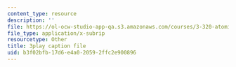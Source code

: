 ```yaml
---
content_type: resource
description: ''
file: https://ol-ocw-studio-app-qa.s3.amazonaws.com/courses/3-320-atomistic-computer-modeling-of-materials-sma-5107-spring-2005/b3f02bfb17d6e4a020592ffc2e900896_WAc7fQ1qzAc.srt
file_type: application/x-subrip
resourcetype: Other
title: 3play caption file
uid: b3f02bfb-17d6-e4a0-2059-2ffc2e900896
---
```

